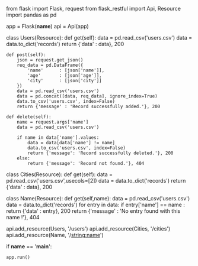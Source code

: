 from flask import Flask, request
from flask_restful import Api, Resource
import pandas as pd

app = Flask(__name__)
api = Api(app)

class Users(Resource):
    def get(self):
        data = pd.read_csv('users.csv')
        data = data.to_dict('records')
        return {'data' : data}, 200

    def post(self):
        json = request.get_json()
        req_data = pd.DataFrame({
            'name'      : [json['name']],
            'age'       : [json['age']],
            'city'      : [json['city']]
        })
        data = pd.read_csv('users.csv')
        data = pd.concat([data, req_data], ignore_index=True)
        data.to_csv('users.csv', index=False)
        return {'message' : 'Record successfully added.'}, 200

    def delete(self):
        name = request.args['name']
        data = pd.read_csv('users.csv')

        if name in data['name'].values:
            data = data[data['name'] != name]
            data.to_csv('users.csv', index=False)
            return {'message': 'Record successfully deleted.'}, 200
        else:
            return {'message': 'Record not found.'}, 404

class Cities(Resource):
    def get(self):
        data = pd.read_csv('users.csv',usecols=[2])
        data = data.to_dict('records')
        return {'data' : data}, 200

class Name(Resource):
    def get(self,name):
        data = pd.read_csv('users.csv')
        data = data.to_dict('records')
        for entry in data:
            if entry['name'] == name :
                return {'data' : entry}, 200
        return {'message' : 'No entry found with this name !'}, 404


api.add_resource(Users, '/users')
api.add_resource(Cities, '/cities')
api.add_resource(Name, '/<string:name>')


if __name__ == '__main__':
    
    app.run()
